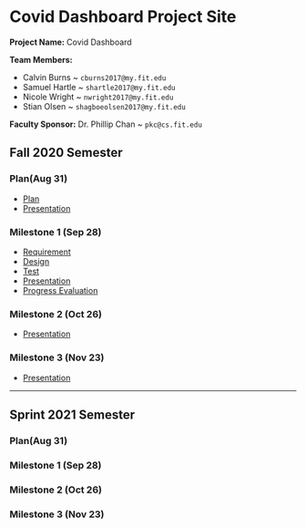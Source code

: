 # Covid Dashboard Project Site

**Project Name:** Covid Dashboard

**Team Members:** 

- Calvin Burns ~ `cburns2017@my.fit.edu`
- Samuel Hartle ~ `shartle2017@my.fit.edu`
- Nicole Wright ~ `nwright2017@my.fit.edu`
- Stian Olsen ~ `shagboeolsen2017@my.fit.edu`

**Faculty Sponsor:** Dr. Phillip Chan ~ `pkc@cs.fit.edu`


## Fall 2020 Semester

### Plan(Aug 31)

- [Plan]()
- [Presentation]()

### Milestone 1 (Sep 28)

- [Requirement]()
- [Design]()
- [Test]()
- [Presentation]()
- [Progress Evaluation]()

### Milestone 2 (Oct 26)

- [Presentation]()

### Milestone 3 (Nov 23)

- [Presentation]()


---

## Sprint 2021 Semester

### Plan(Aug 31)

### Milestone 1 (Sep 28)

### Milestone 2 (Oct 26)

### Milestone 3 (Nov 23)
